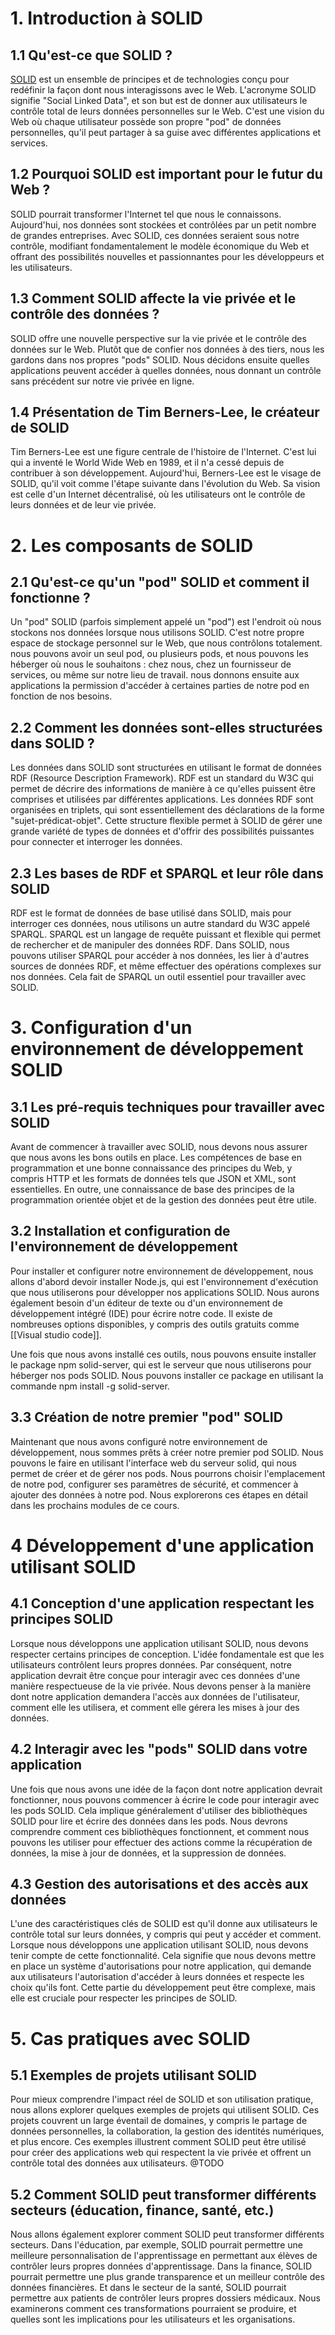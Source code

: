 # 1. Introduction à SOLID

## 1.1 Qu'est-ce que SOLID ?

[SOLID](https://solidproject.org/) est un ensemble de principes et de technologies conçu pour redéfinir la façon dont nous interagissons avec le Web. L'acronyme SOLID signifie "Social Linked Data", et son but est de donner aux utilisateurs le contrôle total de leurs données personnelles sur le Web. C'est une vision du Web où chaque utilisateur possède son propre "pod" de données personnelles, qu'il peut partager à sa guise avec différentes applications et services.

## 1.2 Pourquoi SOLID est important pour le futur du Web ?

SOLID pourrait transformer l'Internet tel que nous le connaissons. Aujourd'hui, nos données sont stockées et contrôlées par un petit nombre de grandes entreprises. Avec SOLID, ces données seraient sous notre contrôle, modifiant fondamentalement le modèle économique du Web et offrant des possibilités nouvelles et passionnantes pour les développeurs et les utilisateurs.

## 1.3 Comment SOLID affecte la vie privée et le contrôle des données ?

SOLID offre une nouvelle perspective sur la vie privée et le contrôle des données sur le Web. Plutôt que de confier nos données à des tiers, nous les gardons dans nos propres "pods" SOLID. Nous décidons ensuite quelles applications peuvent accéder à quelles données, nous donnant un contrôle sans précédent sur notre vie privée en ligne.

## 1.4 Présentation de Tim Berners-Lee, le créateur de SOLID

Tim Berners-Lee est une figure centrale de l'histoire de l'Internet. C'est lui qui a inventé le World Wide Web en 1989, et il n'a cessé depuis de contribuer à son développement. Aujourd'hui, Berners-Lee est le visage de SOLID, qu'il voit comme l'étape suivante dans l'évolution du Web. Sa vision est celle d'un Internet décentralisé, où les utilisateurs ont le contrôle de leurs données et de leur vie privée.

# 2. Les composants de SOLID

## 2.1 Qu'est-ce qu'un "pod" SOLID et comment il fonctionne ?

Un "pod" SOLID (parfois simplement appelé un "pod") est l'endroit où nous stockons nos données lorsque nous utilisons SOLID. C'est notre propre espace de stockage personnel sur le Web, que nous contrôlons totalement. nous pouvons avoir un seul pod, ou plusieurs pods, et nous pouvons les héberger où nous le souhaitons : chez nous, chez un fournisseur de services, ou même sur notre lieu de travail. nous donnons ensuite aux applications la permission d'accéder à certaines parties de notre pod en fonction de nos besoins.

## 2.2 Comment les données sont-elles structurées dans SOLID ?

Les données dans SOLID sont structurées en utilisant le format de données RDF (Resource Description Framework). RDF est un standard du W3C qui permet de décrire des informations de manière à ce qu'elles puissent être comprises et utilisées par différentes applications. Les données RDF sont organisées en triplets, qui sont essentiellement des déclarations de la forme "sujet-prédicat-objet". Cette structure flexible permet à SOLID de gérer une grande variété de types de données et d'offrir des possibilités puissantes pour connecter et interroger les données.

## 2.3 Les bases de RDF et SPARQL et leur rôle dans SOLID

RDF est le format de données de base utilisé dans SOLID, mais pour interroger ces données, nous utilisons un autre standard du W3C appelé SPARQL. SPARQL est un langage de requête puissant et flexible qui permet de rechercher et de manipuler des données RDF. Dans SOLID, nous pouvons utiliser SPARQL pour accéder à nos données, les lier à d'autres sources de données RDF, et même effectuer des opérations complexes sur nos données. Cela fait de SPARQL un outil essentiel pour travailler avec SOLID.

# 3. Configuration d'un environnement de développement SOLID

## 3.1 Les pré-requis techniques pour travailler avec SOLID

Avant de commencer à travailler avec SOLID, nous devons nous assurer que nous avons les bons outils en place. Les compétences de base en programmation et une bonne connaissance des principes du Web, y compris HTTP et les formats de données tels que JSON et XML, sont essentielles. En outre, une connaissance de base des principes de la programmation orientée objet et de la gestion des données peut être utile.

## 3.2 Installation et configuration de l'environnement de développement

Pour installer et configurer notre environnement de développement, nous allons d'abord devoir installer Node.js, qui est l'environnement d'exécution que nous utiliserons pour développer nos applications SOLID. Nous aurons également besoin d'un éditeur de texte ou d'un environnement de développement intégré (IDE) pour écrire notre code. Il existe de nombreuses options disponibles, y compris des outils gratuits comme [[Visual studio code]].

Une fois que nous avons installé ces outils, nous pouvons ensuite installer le package npm solid-server, qui est le serveur que nous utiliserons pour héberger nos pods SOLID. Nous pouvons installer ce package en utilisant la commande npm install -g solid-server.

## 3.3 Création de notre premier "pod" SOLID

Maintenant que nous avons configuré notre environnement de développement, nous sommes prêts à créer notre premier pod SOLID. Nous pouvons le faire en utilisant l'interface web du serveur solid, qui nous permet de créer et de gérer nos pods. Nous pourrons choisir l'emplacement de notre pod, configurer ses paramètres de sécurité, et commencer à ajouter des données à notre pod. Nous explorerons ces étapes en détail dans les prochains modules de ce cours.

# 4 Développement d'une application utilisant SOLID

## 4.1 Conception d'une application respectant les principes SOLID

Lorsque nous développons une application utilisant SOLID, nous devons respecter certains principes de conception. L'idée fondamentale est que les utilisateurs contrôlent leurs propres données. Par conséquent, notre application devrait être conçue pour interagir avec ces données d'une manière respectueuse de la vie privée. Nous devons penser à la manière dont notre application demandera l'accès aux données de l'utilisateur, comment elle les utilisera, et comment elle gérera les mises à jour des données.

## 4.2 Interagir avec les "pods" SOLID dans votre application

Une fois que nous avons une idée de la façon dont notre application devrait fonctionner, nous pouvons commencer à écrire le code pour interagir avec les pods SOLID. Cela implique généralement d'utiliser des bibliothèques SOLID pour lire et écrire des données dans les pods. Nous devrons comprendre comment ces bibliothèques fonctionnent, et comment nous pouvons les utiliser pour effectuer des actions comme la récupération de données, la mise à jour de données, et la suppression de données.

## 4.3 Gestion des autorisations et des accès aux données

L'une des caractéristiques clés de SOLID est qu'il donne aux utilisateurs le contrôle total sur leurs données, y compris qui peut y accéder et comment. Lorsque nous développons une application utilisant SOLID, nous devons tenir compte de cette fonctionnalité. Cela signifie que nous devons mettre en place un système d'autorisations pour notre application, qui demande aux utilisateurs l'autorisation d'accéder à leurs données et respecte les choix qu'ils font. Cette partie du développement peut être complexe, mais elle est cruciale pour respecter les principes de SOLID.

# 5. Cas pratiques avec SOLID

## 5.1 Exemples de projets utilisant SOLID

Pour mieux comprendre l'impact réel de SOLID et son utilisation pratique, nous allons explorer quelques exemples de projets qui utilisent SOLID. Ces projets couvrent un large éventail de domaines, y compris le partage de données personnelles, la collaboration, la gestion des identités numériques, et plus encore. Ces exemples illustrent comment SOLID peut être utilisé pour créer des applications web qui respectent la vie privée et offrent un contrôle total des données aux utilisateurs.
@TODO

## 5.2 Comment SOLID peut transformer différents secteurs (éducation, finance, santé, etc.) 

Nous allons également explorer comment SOLID peut transformer différents secteurs. Dans l'éducation, par exemple, SOLID pourrait permettre une meilleure personnalisation de l'apprentissage en permettant aux élèves de contrôler leurs propres données d'apprentissage. Dans la finance, SOLID pourrait permettre une plus grande transparence et un meilleur contrôle des données financières. Et dans le secteur de la santé, SOLID pourrait permettre aux patients de contrôler leurs propres dossiers médicaux. Nous examinerons comment ces transformations pourraient se produire, et quelles sont les implications pour les utilisateurs et les organisations.